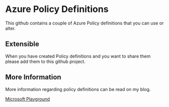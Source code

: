 # Azure Policy Definitions
This github contains a couple of Azure Policy definitions that you can use or alter.

## Extensible
When you have created Policy definitions and you want to share them please add them to this github project.

## More Information
More information regarding policy definitions can be read on my blog.

[Microsoft Playground](https://msftplayground.com "Microsoft Playground Homepage")